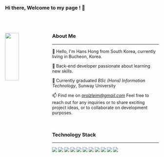 ### Hi there, Welcome to my page ! 👋
<br>
<br>



<div>
  <img src = "https://github.com/woojinhong/woojinhong/assets/61961800/1be20443-e323-43a4-916c-d14ef63de097" width="30%" height="20%" align="left">
  <p>

  ### About Me
  ---
  
  👋 Hello, I'm Hans Hong from South Korea, currently living in Bucheon, Korea.
  
  🚀 Back-end developer passionate about learning new skills.
  
  💼 Currently graduated *BSc (Hons) Information Technology*, Sunway University 
  
  📫 Find me on *orolzleim@gmail.com* Feel free to reach out for any inquiries or to share exciting project ideas, or to collaborate on development purposes.

  </p>
</div>

<br>

### Technology Stack
---
<img src="https://img.shields.io/badge/java-007396?style=for-the-badge&logo=OpenJDK&logoColor=white">  <img src="https://img.shields.io/badge/Spring-6DB33F?style=for-the-badge&logo=Spring&logoColor=white">
<img src="https://img.shields.io/badge/Spring_Boot-F2F4F9?style=for-the-badge&logo=spring-boot"/>
<img src="https://img.shields.io/badge/JUnit5-25A162?style=for-the-badge&logo=JUnit5&logoColor=white">
<img src="https://img.shields.io/badge/MySQL-4479A1?style=for-the-badge&logo=MySQL&logoColor=white">
<img src="https://img.shields.io/badge/HTML5-E34F26?style=for-the-badge&logo=HTML5&logoColor=white">
<img src="https://img.shields.io/badge/CSS3-1572B6?style=for-the-badge&logo=CSS3&logoColor=white">
<img src="https://img.shields.io/badge/JavaScript-F7DF1E?style=for-the-badge&logo=JavaScript&logoColor=white">
<img src="https://img.shields.io/badge/git-F05032?style=for-the-badge&logo=git&logoColor=white"/>
<img src="https://img.shields.io/badge/github-181717?style=for-the-badge&logo=github&logoColor=white"/>
<img src="https://img.shields.io/badge/apache_maven-C71A36?style=for-the-badge&logo=apachemaven&logoColor=white"/>


